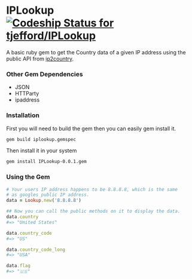 # IPLookup [ ![Codeship Status for tjefford/IPLookup](https://app.codeship.com/projects/edaf3290-f730-0134-51bb-22328b7a42f6/status?branch=master)](https://app.codeship.com/projects/210655)
A basic ruby gem to get the Country data of a given IP address using the public API from [ip2country](https://ip2country.info/).

### Other Gem Dependencies
- JSON
- HTTParty
- ipaddress


### Installation
First you will need to build the gem then you can easily gem install it.

```bash
gem build iplookup.gemspec
```

Then install it in your system

```bash
gem install IPLookup-0.0.1.gem
```

### Using the Gem

```ruby
# Your users IP address happens to be 8.8.8.8, which is the same
# as googles public IP address.
data = Lookup.new('8.8.8.8')

## Now you can call the public methods on it to display the data.
data.country
#=> "United States"

data.country_code
#=> "US"

data.country_code_long
#=> "USA"

data.flag
#=> "🇺🇸"
